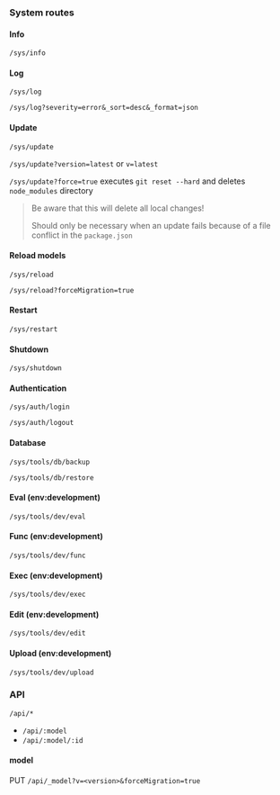 ### System routes


#### Info

`/sys/info`


#### Log

`/sys/log`

`/sys/log?severity=error&_sort=desc&_format=json`


#### Update

`/sys/update`

`/sys/update?version=latest` or `v=latest` 

`/sys/update?force=true` executes `git reset --hard` and deletes `node_modules` directory

> Be aware that this will delete all local changes!
> 
> Should only be necessary when an update fails because of a file conflict in the `package.json`

#### Reload models

`/sys/reload`

`/sys/reload?forceMigration=true`


#### Restart

`/sys/restart`


#### Shutdown

`/sys/shutdown`


#### Authentication

`/sys/auth/login`

`/sys/auth/logout`


#### Database

`/sys/tools/db/backup`

`/sys/tools/db/restore`


#### Eval (env:development)

`/sys/tools/dev/eval`


#### Func (env:development)

`/sys/tools/dev/func`


#### Exec (env:development)

`/sys/tools/dev/exec`


#### Edit (env:development)

`/sys/tools/dev/edit`


#### Upload (env:development)

`/sys/tools/dev/upload`


### API

`/api/*`

* `/api/:model`
* `/api/:model/:id`

#### model

PUT `/api/_model?v=<version>&forceMigration=true`
